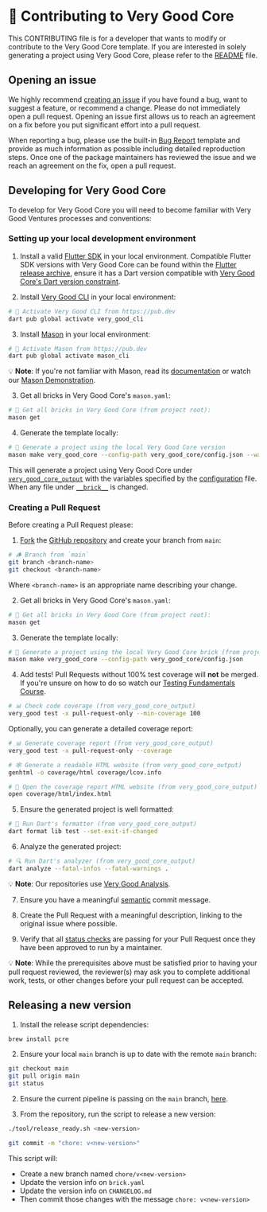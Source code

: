 # 🦄 Contributing to Very Good Core

This CONTRIBUTING file is for a developer that wants to modify or contribute to the Very Good Core template. If you are interested in solely generating a project using Very Good Core, please refer to the [README](README.md) file.

## Opening an issue

We highly recommend [creating an issue][bug_report_link] if you have found a bug, want to suggest a feature, or recommend a change. Please do not immediately open a pull request. Opening an issue first allows us to reach an agreement on a fix before you put significant effort into a pull request.

When reporting a bug, please use the built-in [Bug Report][bug_report_link] template and provide as much information as possible including detailed reproduction steps. Once one of the package maintainers has reviewed the issue and we reach an agreement on the fix, open a pull request.

[bug_report_link]: https://github.com/VeryGoodOpenSource/very_good_templates/labels/product%3A%20very_good_core

## Developing for Very Good Core

To develop for Very Good Core you will need to become familiar with Very Good Ventures processes and conventions:

### Setting up your local development environment

1. Install a valid [Flutter SDK](https://docs.flutter.dev/get-started/install) in your local environment. Compatible Flutter SDK versions with Very Good Core can be found within the [Flutter release archive](https://docs.flutter.dev/release/archive), ensure it has a Dart version compatible with [Very Good Core's Dart version constraint](<brick/__brick__/{{project_name.snakeCase()}}/pubspec.yaml>).

2. Install [Very Good CLI](https://cli.vgv.dev/docs/overview#installing) in your local environment:

```sh
# 🎯 Activate Very Good CLI from https://pub.dev
dart pub global activate very_good_cli
```

3. Install [Mason](https://github.com/felangel/mason/tree/master/packages/mason_cli#installation) in your local environment:

```sh
# 🎯 Activate Mason from https://pub.dev
dart pub global activate mason_cli
```

💡 **Note**: If you're not familiar with Mason, read its [documentation](https://docs.brickhub.dev/) or watch our [Mason Demonstration](https://www.youtube.com/watch?v=G4PTjA6tpTU).

3. Get all bricks in Very Good Core's `mason.yaml`:

```sh
# 📂 Get all bricks in Very Good Core (from project root):
mason get
```

4. Generate the template locally:

```sh
# 🧱 Generate a project using the local Very Good Core version
mason make very_good_core --config-path very_good_core/config.json --watch
```

This will generate a project using Very Good Core under [`very_good_core_output`](very_good_core_output) with the variables specified by the [configuration](config.json) file. When any file under [`__brick__`](__brick__/) is changed.

### Creating a Pull Request

Before creating a Pull Request please:

1. [Fork](https://docs.github.com/en/get-started/quickstart/contributing-to-projects) the [GitHub repository](https://github.com/VeryGoodOpenSource/very_good_templates) and create your branch from `main`:

```sh
# 🪵 Branch from `main`
git branch <branch-name>
git checkout <branch-name>
```

Where `<branch-name>` is an appropriate name describing your change.

2. Get all bricks in Very Good Core's `mason.yaml`:

```sh
# 📂 Get all bricks in Very Good Core (from project root):
mason get
```

3. Generate the template locally:

```sh
# 🧱 Generate a project using the local Very Good Core brick (from project root)
mason make very_good_core --config-path very_good_core/config.json
```

4. Add tests! Pull Requests without 100% test coverage will **not** be merged. If you're unsure on how to do so watch our [Testing Fundamentals Course](https://www.youtube.com/watch?v=M_eZg-X789w&list=PLprI2satkVdFwpxo_bjFkCxXz5RluG8FY).

```sh
# 📊 Check code coverage (from very_good_core_output)
very_good test -x pull-request-only --min-coverage 100
```

Optionally, you can generate a detailed coverage report:

```sh
# 📊 Generate coverage report (from very_good_core_output)
very_good test -x pull-request-only --coverage

# 🕸️ Generate a readable HTML website (from very_good_core_output)
genhtml -o coverage/html coverage/lcov.info

# 👀 Open the coverage report HTML website (from very_good_core_output)   
open coverage/html/index.html
```

5. Ensure the generated project is well formatted:

```sh
# 🧼 Run Dart's formatter (from very_good_core_output)
dart format lib test --set-exit-if-changed
```

6. Analyze the generated project:

```sh
# 🔍 Run Dart's analyzer (from very_good_core_output)
dart analyze --fatal-infos --fatal-warnings .
```

💡 **Note**: Our repositories use [Very Good Analysis](https://github.com/VeryGoodOpenSource/very_good_analysis).

7. Ensure you have a meaningful [semantic](https://www.conventionalcommits.org/en/v1.0.0) commit message.

8. Create the Pull Request with a meaningful description, linking to the original issue where possible.

9. Verify that all [status checks](https://github.com/VeryGoodOpenSource/very_good_templates/actions) are passing for your Pull Request once they have been approved to run by a maintainer.

💡 **Note**: While the prerequisites above must be satisfied prior to having your pull request reviewed, the reviewer(s) may ask you to complete additional work, tests, or other changes before your pull request can be accepted.

## Releasing a new version

1. Install the release script dependencies:

```sh
brew install pcre
```

2. Ensure your local `main` branch is up to date with the remote `main` branch:

```sh
git checkout main
git pull origin main
git status
```

2. Ensure the current pipeline is passing on the `main` branch, [here](https://github.com/VeryGoodOpenSource/very_good_templates/actions/workflows/very_good_core.yaml?query=branch:main).

3. From the repository, run the script to release a new version:

```sh
./tool/release_ready.sh <new-version>

git commit -m "chore: v<new-version>"
```

This script will:

- Create a new branch named `chore/v<new-version>`
- Update the version info on `brick.yaml`
- Update the version info on `CHANGELOG.md`
- Then commit those changes with the message `chore: v<new-version>`
